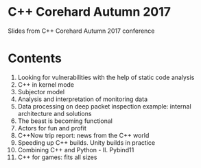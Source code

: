 # C++ Corehard Autumn 2017

Slides from C++ Corehard Autumn 2017 conference

# Contents

1. Looking for vulnerabilities with the help of static code analysis
2. C++ in kernel mode
3. Subjector model
4. Analysis and interpretation of monitoring data
5. Data processing on deep packet inspection example: internal architecture and solutions
6. The beast is becoming functional
7. Actors for fun and profit
8. C++Now trip report: news from the C++ world
9. Speeding up C++ builds. Unity builds in practice
10. Combining C++ and Python - II. Pybind11
11. C++ for games: fits all sizes
